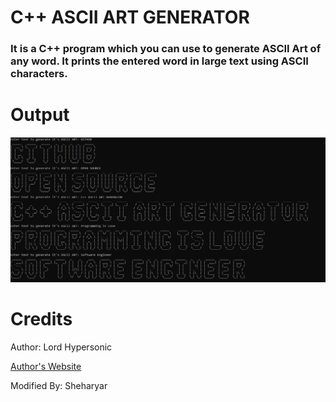 # C++ ASCII ART GENERATOR

### It is a C++ program which you can use to generate ASCII Art of any word. It prints the entered word in large text using ASCII characters.

# Output

![Output](./output.PNG)

# Credits

Author: Lord Hypersonic

[Author's Website](https://lordhypersonic.blogspot.com/)

Modified By: Sheharyar
